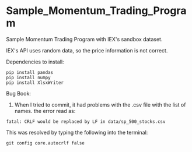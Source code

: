 # Sample_Momentum_Trading_Program
Sample Momentum Trading Program with IEX's sandbox dataset.

IEX's API uses random data, so the price information is not correct.

Dependencies to install:
```
pip install pandas
pip install numpy
pip install XlsxWriter
```

Bug Book:

1. When I tried to commit, it had problems with the .csv file with the list of names. the error read as:
```
fatal: CRLF would be replaced by LF in data/sp_500_stocks.csv
```
This was resolved by typing the following into the terminal:
```
git config core.autocrlf false
```